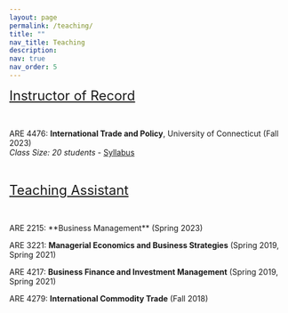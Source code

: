 ```yaml
---
layout: page
permalink: /teaching/
title: ""
nav_title: Teaching
description: 
nav: true
nav_order: 5
---
```


<!-- <strong style="font-size: 22px;">Instructor of Record</strong> -->
<font size="5"><u> Instructor of Record </u></font>

<p>&nbsp;</p>

ARE 4476: **International Trade and Policy**, University of Connecticut (Fall 2023)\
*Class Size: 20 students* - [Syllabus](https://drive.google.com/file/d/1ctFxvFmaS2qg6lidsCDsCUYOWeqPWo70/view?usp=drive_link)


<p>&nbsp;</p>

<font size="5"><u> Teaching Assistant </u></font>
<p>&nbsp;</p>
ARE 2215: **Business Management** (Spring 2023)

ARE 3221: **Managerial Economics and Business Strategies** (Spring 2019, Spring 2021)

ARE 4217: **Business Finance and Investment Management** (Spring 2019, Spring 2021)

ARE 4279: **International Commodity Trade** (Fall 2018)
